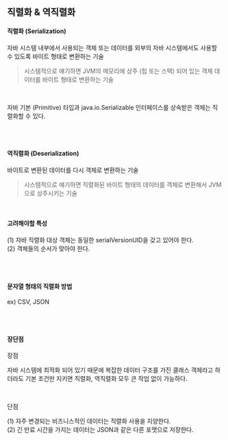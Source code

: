 ## 직렬화 & 역직렬화

#### 직렬화 (Serialization)
자바 시스템 내부에서 사용되는 객체 또는 데이터를 외부의 자바 시스템에서도 사용할 수 있도록 바이트 형태로 변환하는 기술

> 시스템적으로 얘기하면 JVM의 메모리에 상주 (힙 또는 스택) 되어 있는 객체 데이터를 바이트 형태로 변환하는 기술

<br />

자바 기본 (Primitive) 타입과 java.io.Serializable 인터페이스를 상속받은 객체는 직렬화할 수 있다.

<br />
<br />

#### 역직렬화 (Deserialization)
바이트로 변환된 데이터를 다시 객체로 변환하는 기술

> 시스템적으로 얘기하면 직렬화된 바이트 형태의 데이터를 객체로 변환해서 JVM으로 상주시키는 기술

<br />


#### 고려해야할 특성
(1) 자바 직렬화 대상 객체는 동일한 serialVersionUID을 갖고 있어야 한다.  
(2) 객체들의 순서가 맞아야 한다.

<br />
<br />

#### 문자열 형태의 직렬화 방법
ex) CSV, JSON

<br />
<br />

#### 장단점

장점

자바 시스템에 최적화 되어 있기 때문에 복잡한 데이터 구조를 가진 클래스 객체라고 하더라도 기본 조건만 지키면 직렬화, 역직렬화 모두 큰 작업 없이 가능하다.

<br />

단점

(1) 자주 변경되는 비즈니스적인 데이터는 직렬화 사용을 지양한다.  
(2) 긴 만료 시간을 가지는 데이터는 JSON과 같은 다른 포맷으로 저장한다.
